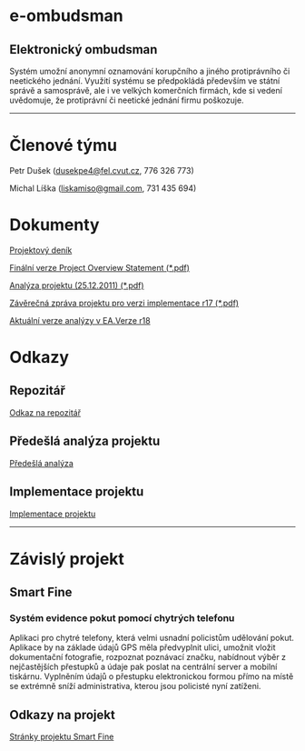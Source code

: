# e-ombudsman #
## Elektronický ombudsman ##

Systém umožní anonymní oznamování korupčního a jiného protiprávního či neetického jednání. Využití systému se předpokládá především ve státní správě a samosprávě, ale i ve velkých komerčních firmách, kde si vedení uvědomuje, že protiprávní či neetické jednání firmu poškozuje.

---

# Členové týmu #
Petr Dušek (dusekpe4@fel.cvut.cz, 776 326 773)

Michal Líška (liskamiso@gmail.com, 731 435 694)

# Dokumenty #
[Projektový deník](https://docs.google.com/spreadsheet/ccc?key=0AmLh4aPUNQq_dFpzcVU5RFdScGlmNkhuNE9vbHdCNWc#gid=0)

[Finální verze Project Overview Statement (\*.pdf)](http://e-ombudsman.googlecode.com/files/EO-ProjectOverviewStatement.pdf)

[Analýza projektu (25.12.2011) (\*.pdf)](http://e-ombudsman.googlecode.com/files/analyza.pdf)

[Závěrečná zpráva projektu pro verzi implementace r17 (\*.pdf)](http://e-ombudsman.googlecode.com/files/zprava.pdf)

[Aktuální verze analýzy v EA.Verze r18](http://code.google.com/p/e-ombudsman/source/browse/trunk/Other/AIP%20v2_2.EAP)

# Odkazy #
## Repozitář ##
[Odkaz na repozitář](http://code.google.com/p/e-ombudsman/source/browse/)
## Předešlá analýza projektu ##
[Předešlá analýza](http://code.google.com/p/e-ombudsman/source/browse/trunk/Other/ElektronickyOmbudsman-odlVersion.zip)
## Implementace projektu ##

[Implementace projektu](http://code.google.com/p/e-ombudsman/source/browse/#svn%2Ftrunk%2FImplementaiton%2FEO)


---

# Závislý projekt #
## Smart Fine ##
### Systém evidence pokut pomocí chytrých telefonu ###

Aplikaci pro chytré telefony, která velmi usnadní policistům udělování pokut. Aplikace by na základe údajů GPS měla předvyplnit ulici, umožnit vložit dokumentační fotografie, rozpoznat poznávací značku, nabídnout výběr z nejčastějších přestupků a údaje pak poslat na centrální server a mobilní tiskárnu. Vyplněním údajů o přestupku elektronickou formou přímo na místě se extrémně sníží administrativa, kterou jsou policisté nyní zatíženi.
## Odkazy na projekt ##
[Stránky projektu Smart Fine](http://code.google.com/p/smart-fine/)